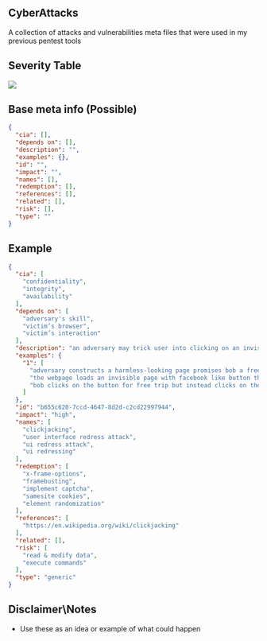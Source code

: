 ## CyberAttacks
A collection of attacks and vulnerabilities meta files that were used in my previous pentest tools

## Severity Table
![](https://raw.githubusercontent.com/qeeqbox/falcon/main/readme/cve_table_qeeqbox_falcon.png)

## Base meta info (Possible)
```json
{
  "cia": [],
  "depends on": [],
  "description": "",
  "examples": {},
  "id": "",
  "impact": "",
  "names": [],
  "redemption": [],
  "references": [],
  "related": [],
  "risk": [],
  "type": ""
}
```

## Example
```json
{
  "cia": [
    "confidentiality",
    "integrity",
    "availability"
  ],
  "depends on": [
    "adversary's skill",
    "victim’s browser",
    "victim’s interaction"
  ],
  "description": "an adversary may trick user into clicking on an invisible or disguised element",
  "examples": {
    "1": [
      "adversary constructs a harmless-looking page promises bob a free iphone with click button (click here to claim)",
      "the webpage loads an invisible page with facebook like button that lined up on top the click button",
      "bob clicks on the button for free trip but instead clicks on the invisible facebook like button"
    ]
  },
  "id": "b655c620-7ccd-4647-8d2d-c2cd22997944",
  "impact": "high",
  "names": [
    "clickjacking",
    "user interface redress attack",
    "ui redress attack",
    "ui redressing"
  ],
  "redemption": [
    "x-frame-options",
    "framebusting",
    "implement captcha",
    "samesite cookies",
    "element randomization"
  ],
  "references": [
    "https://en.wikipedia.org/wiki/clickjacking"
  ],
  "related": [],
  "risk": [
    "read & modify data",
    "execute commands"
  ],
  "type": "generic"
}
```

## Disclaimer\Notes
- Use these as an idea or example of what could happen
